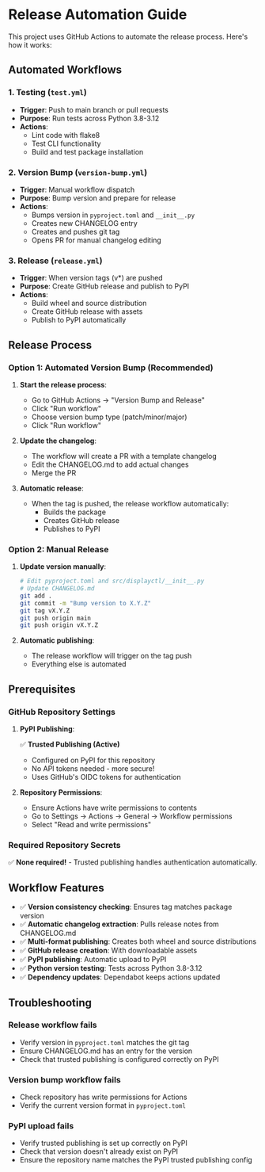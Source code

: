 # Release Automation Guide

This project uses GitHub Actions to automate the release process. Here's how it works:

## Automated Workflows

### 1. Testing (`test.yml`)
- **Trigger**: Push to main branch or pull requests
- **Purpose**: Run tests across Python 3.8-3.12
- **Actions**: 
  - Lint code with flake8
  - Test CLI functionality 
  - Build and test package installation

### 2. Version Bump (`version-bump.yml`)
- **Trigger**: Manual workflow dispatch
- **Purpose**: Bump version and prepare for release
- **Actions**:
  - Bumps version in `pyproject.toml` and `__init__.py`
  - Creates new CHANGELOG entry
  - Creates and pushes git tag
  - Opens PR for manual changelog editing

### 3. Release (`release.yml`)
- **Trigger**: When version tags (v*) are pushed
- **Purpose**: Create GitHub release and publish to PyPI
- **Actions**:
  - Build wheel and source distribution
  - Create GitHub release with assets
  - Publish to PyPI automatically

## Release Process

### Option 1: Automated Version Bump (Recommended)

1. **Start the release process**:
   - Go to GitHub Actions → "Version Bump and Release"
   - Click "Run workflow"
   - Choose version bump type (patch/minor/major)
   - Click "Run workflow"

2. **Update the changelog**:
   - The workflow will create a PR with a template changelog
   - Edit the CHANGELOG.md to add actual changes
   - Merge the PR

3. **Automatic release**:
   - When the tag is pushed, the release workflow automatically:
     - Builds the package
     - Creates GitHub release
     - Publishes to PyPI

### Option 2: Manual Release

1. **Update version manually**:
   ```bash
   # Edit pyproject.toml and src/displayctl/__init__.py
   # Update CHANGELOG.md
   git add .
   git commit -m "Bump version to X.Y.Z"
   git tag vX.Y.Z
   git push origin main
   git push origin vX.Y.Z
   ```

2. **Automatic publishing**:
   - The release workflow will trigger on the tag push
   - Everything else is automated

## Prerequisites

### GitHub Repository Settings

1. **PyPI Publishing**:
   
   ✅ **Trusted Publishing (Active)**
   - Configured on PyPI for this repository
   - No API tokens needed - more secure!
   - Uses GitHub's OIDC tokens for authentication

2. **Repository Permissions**:
   - Ensure Actions have write permissions to contents
   - Go to Settings → Actions → General → Workflow permissions
   - Select "Read and write permissions"

### Required Repository Secrets

✅ **None required!** - Trusted publishing handles authentication automatically.

## Workflow Features

- ✅ **Version consistency checking**: Ensures tag matches package version
- ✅ **Automatic changelog extraction**: Pulls release notes from CHANGELOG.md
- ✅ **Multi-format publishing**: Creates both wheel and source distributions
- ✅ **GitHub release creation**: With downloadable assets
- ✅ **PyPI publishing**: Automatic upload to PyPI
- ✅ **Python version testing**: Tests across Python 3.8-3.12
- ✅ **Dependency updates**: Dependabot keeps actions updated

## Troubleshooting

### Release workflow fails

- Verify version in `pyproject.toml` matches the git tag
- Ensure CHANGELOG.md has an entry for the version
- Check that trusted publishing is configured correctly on PyPI

### Version bump workflow fails  

- Check repository has write permissions for Actions
- Verify the current version format in `pyproject.toml`

### PyPI upload fails

- Verify trusted publishing is set up correctly on PyPI
- Check that version doesn't already exist on PyPI
- Ensure the repository name matches the PyPI trusted publishing config
